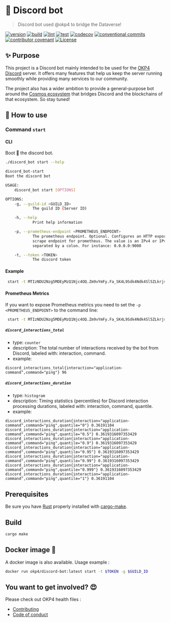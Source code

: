 # 🤖 Discord bot

> Discord bot used @okp4 to bridge the Dataverse!

[![version](https://img.shields.io/github/v/release/okp4/discord-bot?style=for-the-badge&logo=github)](https://github.com/okp4/discord-bot/releases)
[![build](https://img.shields.io/github/workflow/status/okp4/discord-bot/Build?label=build&style=for-the-badge&logo=github)](https://github.com/okp4/discord-bot/actions/workflows/build.yml)
[![lint](https://img.shields.io/github/workflow/status/okp4/discord-bot/Lint?label=lint&style=for-the-badge&logo=github)](https://github.com/okp4/discord-bot/actions/workflows/lint.yml)
[![test](https://img.shields.io/github/workflow/status/okp4/discord-bot/Test?label=test&style=for-the-badge&logo=github)](https://github.com/okp4/discord-bot/actions/workflows/test.yml)
[![codecov](https://img.shields.io/codecov/c/github/okp4/discord-bot?style=for-the-badge&token=K5CYM8TQQY&logo=codecov)](https://codecov.io/gh/okp4/discord-bot)
[![conventional commits](https://img.shields.io/badge/Conventional%20Commits-1.0.0-yellow.svg?style=for-the-badge&logo=conventionalcommits)](https://conventionalcommits.org)
[![contributor covenant](https://img.shields.io/badge/Contributor%20Covenant-2.1-4baaaa.svg?style=for-the-badge)](https://github.com/okp4/.github/blob/main/CODE_OF_CONDUCT.md)
[![License](https://img.shields.io/badge/License-BSD_3--Clause-blue.svg?style=for-the-badge)](https://opensource.org/licenses/BSD-3-Clause)

## ✨ Purpose

This project is a Discord bot mainly intended to be used for the [OKP4 Discord](https://discord.gg/okp4) server. It offers many features that help us keep the server running smoothly while providing many services to our community.

The project also has a wider ambition to provide a general-purpose bot around the [Cosmos ecosystem](https://cosmos.network) that bridges Discord and the blockchains of that ecosystem.
So stay tuned!

## 📄 How to use

### Command `start`

#### CLI

Boot 🚀 the discord bot.

```sh
./discord_bot start --help
```

```sh
discord_bot-start 
Boot the discord bot

USAGE:
    discord_bot start [OPTIONS]

OPTIONS:
    -g, --guild-id <GUILD_ID>
            The guild ID (Server ID)

    -h, --help
            Print help information

    -p, --prometheus-endpoint <PROMETHEUS_ENDPOINT>
            The prometheus endpoint. Optional. Configures an HTTP exporter that functions as a
            scrape endpoint for prometheus. The value is an IPv4 or IPv6 address and a port number,
            separated by a colon. For instance: 0.0.0.0:9000

    -t, --token <TOKEN>
            The discord token
```

#### Example

```sh
 start -t MTIzNDU2Nzg5MDEyMzQ1Njc4OQ.Zm9vYmFy.Fa_SK4L9Sdk4Ndk4Sl5ZLkrjs4fk456DHKsqED -g 1234567890123456789
```

#### Prometheus Metrics

If you want to expose Prometheus metrics you need to set the `-p <PROMETHEUS_ENDPOINT>` to the command line:

```sh
 start -t MTIzNDU2Nzg5MDEyMzQ1Njc4OQ.Zm9vYmFy.Fa_SK4L9Sdk4Ndk4Sl5ZLkrjs4fk456DHKsqED -g 1234567890123456789 -p 127.0.0.1:9000
```

##### `discord_interactions_total`

- type: `counter`
- description: The total number of interactions received by the bot from Discord, labeled with: interaction, command.
- example:

```text
discord_interactions_total{interaction="application-command",command="ping"} 96
```

##### `discord_interactions_duration`

- type: `histogram`
- description: Timing statistics (percentiles) for Discord interaction processing durations, labeled with: interaction, command, quantile.
- example:

```text
discord_interactions_duration{interaction="application-command",command="ping",quantile="0"} 0.36191104
discord_interactions_duration{interaction="application-command",command="ping",quantile="0.5"} 0.3619316097353429
discord_interactions_duration{interaction="application-command",command="ping",quantile="0.9"} 0.3619316097353429
discord_interactions_duration{interaction="application-command",command="ping",quantile="0.95"} 0.3619316097353429
discord_interactions_duration{interaction="application-command",command="ping",quantile="0.99"} 0.3619316097353429
discord_interactions_duration{interaction="application-command",command="ping",quantile="0.999"} 0.3619316097353429
discord_interactions_duration{interaction="application-command",command="ping",quantile="1"} 0.36191104
```

## Prerequisites

Be sure you have [Rust](https://www.rust-lang.org/tools/install) properly installed with [cargo-make](https://github.com/sagiegurari/cargo-make).

## Build

```sh
cargo make
```

## Docker image 🐳

A docker image is also available. Usage example :

```bash
docker run okp4/discord-bot:latest start -t $TOKEN -g $GUILD_ID
```

## You want to get involved? 😍

Please check out OKP4 health files :

- [Contributing](https://github.com/okp4/.github/blob/main/CONTRIBUTING.md)
- [Code of conduct](https://github.com/okp4/.github/blob/main/CODE_OF_CONDUCT.md)

